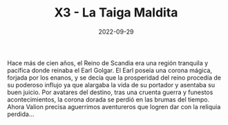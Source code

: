 ﻿---
title: X3 - La Taiga Maldita
summary: Esta aventura que tienes entre manos es en realidad un módulo de exploración. En este caso viajaremos hasta la Taiga de Qurolas y la cordillera Qarachar para desentrañar todos sus misterios, empeñados en encontrar la corona del earl Erik de Scandia.
authors:
  - Jorge González.
date: 2022-09-29
type: post
categories:
- Clásicos de la Marca
tags:
- exploración
- sandbox
- exterior
- dragón
minlevels: "5"
maxlevels: "9"
prices: 10.00€
session: "10-15"
mincharacters: "3"
maxcharacters: "5"
eval: oficial
cover: "x3-la-taiga-maldita.jpg"
download: "x3-la-taiga-maldita.rar"
moreinfo: "https://tesorosdelamarca.com/producto/la-taiga-maldita/"
license: "OGL"
draft: false

---

Hace más de cien años, el Reino de Scandia era una región tranquila y pacífica donde reinaba el Earl Golgar.
El Earl poseía una corona mágica, forjada por los enanos, y se decía que la prosperidad del reino procedía de su poderoso influjo ya que alargaba la vida de su portador y asentaba su buen juicio.
Por avatares del destino, tras una cruenta guerra y funestos acontecimientos, la corona dorada se perdió en las brumas del tiempo.
Ahora Valion precisa aguerrimos aventureros que logren dar con la reliquia perdida…